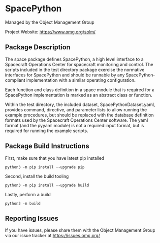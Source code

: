 # SpacePython

Managed by the Object Management Group

Project Website: https://www.omg.org/solm/

## Package Description

The space package defines SpacePython, a high level interface to a Spacecraft
Operations Center for spacecraft monitoring and control.  The scripts included
in the test directory package exercise the normative interfaces for SpacePython 
and should be runnable by any SpacePython-compliant implementation with a 
similar operating configuration.  

Each function and class definition in a space module that is required for a 
SpacePython implementation is marked as an abstract class or function.

Within the test directory, the included dataset, SpacePythonDataset.yaml, 
provides command, directive, and parameter lists to allow running the 
example procedures, but should be replaced with 
the database definition formats used by the Spacecraft Operations Center 
software.  The yaml format (and the pyyaml module) is not a required input 
format, but is required for running the example scripts.

## Package Build Instructions

First, make sure that you have latest pip installed

```
python3 -m pip install --upgrade pip
```

Second, install the build tooling

```
python3 -m pip install --upgrade build
```

Lastly, perform a build

```
python3 -m build
```

## Reporting Issues
If you have issues, please share them with the Object Management Group via our issue tracker at https://issues.omg.org/